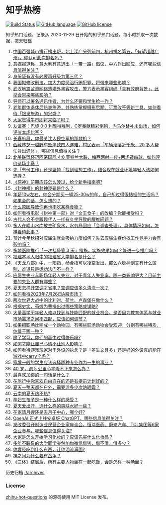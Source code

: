 # 知乎热榜
[![Build Status](https://github.com/ToWeLong/zhihu-hot-questions/workflows/CI/badge.svg)](https://github.com/ToWeLong/zhihu-hot-questions/actions)
[![GitHub language](https://img.shields.io/badge/language-golang-orange.svg)](https://golang.org/)
[![GitHub license](https://img.shields.io/github/license/ToWeLong/zhihu-hot-questions)](https://github.com/ToWeLong/zhihu-hot-questions/blob/main/LICENSE)

知乎热门话题，记录从 2020-11-29 日开始的知乎热门话题。每小时抓取一次数据，按天[归档](./archives)

<!-- BEGIN -->

1. [中国百强城市排行榜出炉，北上深广分列前四，杭州排名第五，「有望超越广州」，你认可此次排名吗？](https://www.zhihu.com/question/613885803)
1. [意媒报道称，意大利有意退出「一带一路」倡议，中方作出回应，还有哪些信息值得关注？](https://www.zhihu.com/question/613886402)
1. [身份证有没有必要再升级为第三代？](https://www.zhihu.com/question/349881631)
1. [我国拟修改刑法，加大力度惩治行贿犯罪，将带来哪些影响？](https://www.zhihu.com/question/613866127)
1. [武汉地震监测网络遭境外黑客攻击，警方表示黑客组织「具有政府背景」，此举会带来哪些影响？](https://www.zhihu.com/question/614021823)
1. [导师可以署名通讯作者，为什么还要和学生抢一作？](https://www.zhihu.com/question/609089902)
1. [老年群体退休后热衷旅游，并熟练掌握摄影后期、订票改签等新工具，如何看待「银发旅游」的兴盛？](https://www.zhihu.com/question/613852632)
1. [大家觉得牛市即将来临了吗？](https://www.zhihu.com/question/613707832)
1. [友谊赛：巴黎 0:0 利雅得胜利，C罗奉献精彩倒钩，内马尔替补未出场，如何评价本场比赛？](https://www.zhihu.com/question/613892680)
1. [长春航展，你最关注人民空军的那款机？](https://www.zhihu.com/question/613683346)
1. [西藏林芝一越野车坠崖致四人遇难，村民表示「车辆滚落近千米，20 多人帮忙背出遗体」，哪些信息值得关注？](https://www.zhihu.com/question/613869705)
1. [北美联盟杯迈阿密国际 4:0 亚特兰大联，梅西两射一传+两场造四球，如何评价这场比赛？](https://www.zhihu.com/question/614019656)
1. [先「有份工作」还是坚持「找到理想工作」，结合现在就业环境年轻人该如何选择？](https://www.zhihu.com/question/614032831)
1. [《原神》前期应该怎么渡过，给个新手指南吧?](https://www.zhihu.com/question/613561570)
1. [《封神榜》的封神逻辑是什么？](https://www.zhihu.com/question/546417684)
1. [年薪10w左右，你会分期买一辆25-30w的车，自己却过得很拮据的生活吗？如果会的话，怎么想的？](https://www.zhihu.com/question/613550074)
1. [什么原因导致你再也不吃某样食物？](https://www.zhihu.com/question/612543040)
1. [如何看待电影《封神第一部》对「文王食子」的改编？你能接受吗？](https://www.zhihu.com/question/613750147)
1. [古代人会不会跟现代人一样有久坐导致的腰椎问题？](https://www.zhihu.com/question/613989059)
1. [多人在崂山水库放生矿泉水，水务局回应「会调查处理」，具体情况如何，怎样看待此事？](https://www.zhihu.com/question/613682135)
1. [预计今年秋招对应届生就业吸纳力度如何？失去应届生身份找工作竞争力会有影响吗？](https://www.zhihu.com/question/613687034)
1. [多地医院推行「一次挂号管 3 天」措施，实施效果如何？能进一步推广吗？](https://www.zhihu.com/question/613865577)
1. [福建本地人眼中的福建省大学排名是什么？](https://www.zhihu.com/question/613346677)
1. [《天龙八部》中，一阳指，参合指可以凌空发出，那么六脉神剑又有什么区别，难道只是运功法门不一样？](https://www.zhihu.com/question/371964272)
1. [应届生失业与职场年轻人失业，对于青年人失业率，哪一类影响更大？目前主要的失业人群有哪些？](https://www.zhihu.com/question/613901101)
1. [夏天怎样开空调才省电？空调应该多久清洗一次？](https://www.zhihu.com/question/613777174)
1. [如何看待2023年7月26日A股市场？](https://www.zhihu.com/question/614019531)
1. [两次世界大战中的比利时、荷兰、卢森堡在做什么？](https://www.zhihu.com/question/32208768)
1. [根据史实，荀彧为曹操出过哪些策略或谋略?](https://www.zhihu.com/question/613545419)
1. [大量高学历年轻人难以找到与技能匹配的就业机会，是否因为教育体系与就业市场需求之间不匹配，应该如何调节？](https://www.zhihu.com/question/613850315)
1. [如果把职场比喻成一个动物园，有哪些职场动物会受欢迎，分别有哪些特质，你属于哪一种？](https://www.zhihu.com/question/613712419)
1. [除了学习，你们的高中过得快乐吗?](https://www.zhihu.com/question/612678742)
1. [如何才能让自己心情不让别人影响？](https://www.zhihu.com/question/613830862)
1. [如何看待游戏玩家对于外设的执念？是「差生文具多」还是好的外设真的能在游戏中carry全场？](https://www.zhihu.com/question/613884344)
1. [家境一般的学生应该选择哪种专业作为一生的事业？](https://www.zhihu.com/question/613265754)
1. [40 岁，跑 5 公里心率降不下来怎么办？](https://www.zhihu.com/question/608457550)
1. [最喜欢加缪的一句话是什么？](https://www.zhihu.com/question/318208674)
1. [在旅行中你喜欢自由自在的还是有提前计划好的？](https://www.zhihu.com/question/612077330)
1. [夏天一整天都在户外，需要涂多少次防晒霜？](https://www.zhihu.com/question/612516645)
1. [云南的夏天热不热?](https://www.zhihu.com/question/607945488)
1. [孕妇生孩子是一种什么样的感受？](https://www.zhihu.com/question/607462967)
1. [夏天爱出汗，选什么样的爽肤水好一些？](https://www.zhihu.com/question/610452547)
1. [在家请月嫂还是去月子中心，哪个好?](https://www.zhihu.com/question/609709231)
1. [OpenAI 正式上线安卓版 ChatGPT，哪些信息值得关注？](https://www.zhihu.com/question/614015563)
1. [发改委召开制造业民营企业家座谈会，恒瑞医药、蔚来汽车、TCL集团等6家企业参与，哪些信息值得关注?](https://www.zhihu.com/question/613855706)
1. [大家是怎么开始学习化妆的？应该先买什么化妆品？](https://www.zhihu.com/question/609622668)
1. [多年不联系的大学同学突然加你微信借钱，借不借，借多少？](https://www.zhihu.com/question/555280094)
1. [你曾经吃到什么东西，让你泪流满面?](https://www.zhihu.com/question/565537890)
1. [神之间为什么要有战争？](https://www.zhihu.com/question/604362458)
1. [《三体》结局后，所有主要人物坐在一起吃饭，会是怎样一种场面？](https://www.zhihu.com/question/518016021)

<!-- END -->

历史归档 [./archives](./archives)


### License
[zhihu-hot-questions](https://github.com/towelong/zhihu-hot-questions) 的源码使用 MIT License 发布。